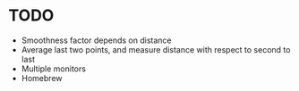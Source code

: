 # TODO

- Smoothness factor depends on distance
- Average last two points, and measure distance with respect to second to last
- Multiple monitors
- Homebrew
